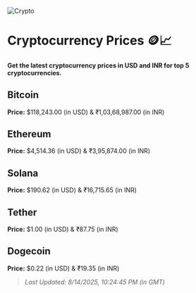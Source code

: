 
![Crypto](https://www.techguide.com.au/wp-content/uploads/2020/11/crypto3.jpeg)

# Cryptocurrency Prices 🪙📈

#### Get the latest cryptocurrency prices in USD and INR for top 5 cryptocurrencies.

## Bitcoin

**Price:** $118,243.00 (in USD) & ₹1,03,68,987.00 (in INR)

## Ethereum

**Price:** $4,514.36 (in USD) & ₹3,95,874.00 (in INR)

## Solana

**Price:** $190.62 (in USD) & ₹16,715.65 (in INR)

## Tether

**Price:** $1.00 (in USD) & ₹87.75 (in INR)

## Dogecoin

**Price:** $0.22 (in USD) & ₹19.35 (in INR)

> _Last Updated: 8/14/2025, 10:24:45 PM (in GMT)_

